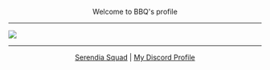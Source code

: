 <p align="center">Welcome to BBQ's profile</p>
<hr>
<img src="https://github-readme-stats.vercel.app/api?username=baybeku&theme=dark" align="center">
<hr>
<p align="center">
  <a href="https://discord.gg/NXz5GQY">Serendia Squad</a>
  |
  <a href="https://discord.com/users/298888568279924746">My Discord Profile</a>
</p>
